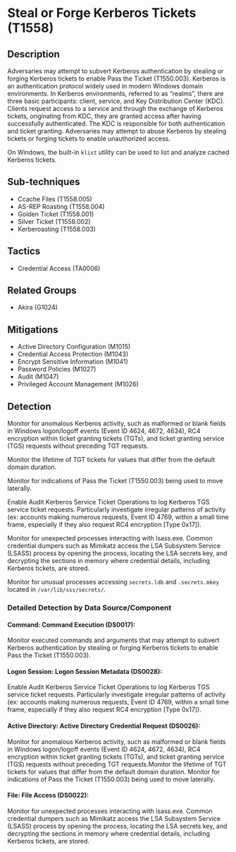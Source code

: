 # Steal or Forge Kerberos Tickets (T1558)

## Description
Adversaries may attempt to subvert Kerberos authentication by stealing or forging Kerberos tickets to enable Pass the Ticket (T1550.003). Kerberos is an authentication protocol widely used in modern Windows domain environments. In Kerberos environments, referred to as “realms”, there are three basic participants: client, service, and Key Distribution Center (KDC). Clients request access to a service and through the exchange of Kerberos tickets, originating from KDC, they are granted access after having successfully authenticated. The KDC is responsible for both authentication and ticket granting.  Adversaries may attempt to abuse Kerberos by stealing tickets or forging tickets to enable unauthorized access.

On Windows, the built-in ```klist``` utility can be used to list and analyze cached Kerberos tickets.


## Sub-techniques
- Ccache Files (T1558.005)
- AS-REP Roasting (T1558.004)
- Golden Ticket (T1558.001)
- Silver Ticket (T1558.002)
- Kerberoasting (T1558.003)

## Tactics
- Credential Access (TA0006)

## Related Groups
- Akira (G1024)

## Mitigations
- Active Directory Configuration (M1015)
- Credential Access Protection (M1043)
- Encrypt Sensitive Information (M1041)
- Password Policies (M1027)
- Audit (M1047)
- Privileged Account Management (M1026)

## Detection
Monitor for anomalous Kerberos activity, such as malformed or blank fields in Windows logon/logoff events (Event ID 4624, 4672, 4634), RC4 encryption within ticket granting tickets (TGTs), and ticket granting service (TGS) requests without preceding TGT requests.

Monitor the lifetime of TGT tickets for values that differ from the default domain duration.

Monitor for indications of Pass the Ticket (T1550.003) being used to move laterally. 

Enable Audit Kerberos Service Ticket Operations to log Kerberos TGS service ticket requests. Particularly investigate irregular patterns of activity (ex: accounts making numerous requests, Event ID 4769, within a small time frame, especially if they also request RC4 encryption [Type 0x17]). 

Monitor for unexpected processes interacting with lsass.exe. Common credential dumpers such as Mimikatz access the LSA Subsystem Service (LSASS) process by opening the process, locating the LSA secrets key, and decrypting the sections in memory where credential details, including Kerberos tickets, are stored.

Monitor for unusual processes accessing ```secrets.ldb``` and ```.secrets.mkey``` located in ```/var/lib/sss/secrets/```.

### Detailed Detection by Data Source/Component
#### Command: Command Execution (DS0017): 
Monitor executed commands and arguments that may attempt to subvert Kerberos authentication by stealing or forging Kerberos tickets to enable Pass the Ticket (T1550.003).

#### Logon Session: Logon Session Metadata (DS0028): 
Enable Audit Kerberos Service Ticket Operations to log Kerberos TGS service ticket requests. Particularly investigate irregular patterns of activity (ex: accounts making numerous requests, Event ID 4769, within a small time frame, especially if they also request RC4 encryption [Type 0x17]). 

#### Active Directory: Active Directory Credential Request (DS0026): 
Monitor for anomalous Kerberos activity, such as malformed or blank fields in Windows logon/logoff events (Event ID 4624, 4672, 4634), RC4 encryption within ticket granting tickets (TGTs), and ticket granting service (TGS) requests without preceding TGT requests.Monitor the lifetime of TGT tickets for values that differ from the default domain duration. Monitor for indications of Pass the Ticket (T1550.003) being used to move laterally.

#### File: File Access (DS0022): 
Monitor for unexpected processes interacting with lsass.exe. Common credential dumpers such as  Mimikatz access the LSA Subsystem Service (LSASS) process by opening the process, locating the LSA secrets key, and decrypting the sections in memory where credential details, including Kerberos tickets, are stored.

